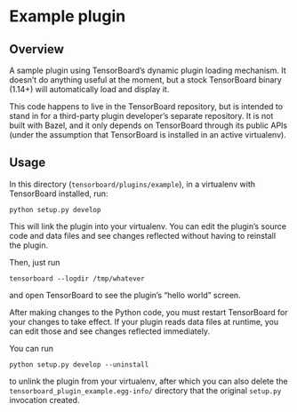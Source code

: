 # Example plugin

## Overview

A sample plugin using TensorBoard’s dynamic plugin loading mechanism. It
doesn’t do anything useful at the moment, but a stock TensorBoard binary
(1.14+) will automatically load and display it.

This code happens to live in the TensorBoard repository, but is intended
to stand in for a third-party plugin developer’s separate repository. It
is not built with Bazel, and it only depends on TensorBoard through its
public APIs (under the assumption that TensorBoard is installed in an
active virtualenv).

## Usage

In this directory (`tensorboard/plugins/example`), in a virtualenv with
TensorBoard installed, run:

```
python setup.py develop
```

This will link the plugin into your virtualenv. You can edit the
plugin’s source code and data files and see changes reflected without
having to reinstall the plugin.

Then, just run

```
tensorboard --logdir /tmp/whatever
```

and open TensorBoard to see the plugin’s “hello world” screen.

After making changes to the Python code, you must restart TensorBoard
for your changes to take effect. If your plugin reads data files at
runtime, you can edit those and see changes reflected immediately.

You can run

```
python setup.py develop --uninstall
```

to unlink the plugin from your virtualenv, after which you can also
delete the `tensorboard_plugin_example.egg-info/` directory that the
original `setup.py` invocation created.
